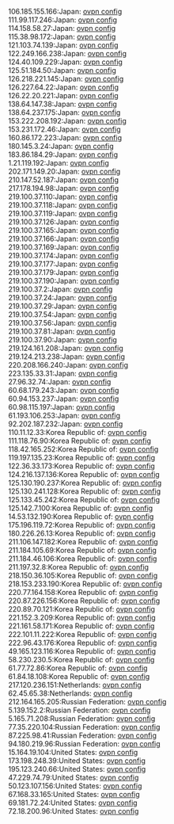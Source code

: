 106.185.155.166:Japan: [ovpn config](vpn/106_185_155_166.ovpn)  
111.99.117.246:Japan: [ovpn config](vpn/111_99_117_246.ovpn)  
114.158.58.27:Japan: [ovpn config](vpn/114_158_58_27.ovpn)  
115.38.98.172:Japan: [ovpn config](vpn/115_38_98_172.ovpn)  
121.103.74.139:Japan: [ovpn config](vpn/121_103_74_139.ovpn)  
122.249.166.238:Japan: [ovpn config](vpn/122_249_166_238.ovpn)  
124.40.109.229:Japan: [ovpn config](vpn/124_40_109_229.ovpn)  
125.51.184.50:Japan: [ovpn config](vpn/125_51_184_50.ovpn)  
126.218.221.145:Japan: [ovpn config](vpn/126_218_221_145.ovpn)  
126.227.64.22:Japan: [ovpn config](vpn/126_227_64_22.ovpn)  
126.22.20.221:Japan: [ovpn config](vpn/126_22_20_221.ovpn)  
138.64.147.38:Japan: [ovpn config](vpn/138_64_147_38.ovpn)  
138.64.237.175:Japan: [ovpn config](vpn/138_64_237_175.ovpn)  
153.222.208.192:Japan: [ovpn config](vpn/153_222_208_192.ovpn)  
153.231.172.46:Japan: [ovpn config](vpn/153_231_172_46.ovpn)  
160.86.172.223:Japan: [ovpn config](vpn/160_86_172_223.ovpn)  
180.145.3.24:Japan: [ovpn config](vpn/180_145_3_24.ovpn)  
183.86.184.29:Japan: [ovpn config](vpn/183_86_184_29.ovpn)  
1.21.119.192:Japan: [ovpn config](vpn/1_21_119_192.ovpn)  
202.171.149.20:Japan: [ovpn config](vpn/202_171_149_20.ovpn)  
210.147.52.187:Japan: [ovpn config](vpn/210_147_52_187.ovpn)  
217.178.194.98:Japan: [ovpn config](vpn/217_178_194_98.ovpn)  
219.100.37.110:Japan: [ovpn config](vpn/219_100_37_110.ovpn)  
219.100.37.118:Japan: [ovpn config](vpn/219_100_37_118.ovpn)  
219.100.37.119:Japan: [ovpn config](vpn/219_100_37_119.ovpn)  
219.100.37.126:Japan: [ovpn config](vpn/219_100_37_126.ovpn)  
219.100.37.165:Japan: [ovpn config](vpn/219_100_37_165.ovpn)  
219.100.37.166:Japan: [ovpn config](vpn/219_100_37_166.ovpn)  
219.100.37.169:Japan: [ovpn config](vpn/219_100_37_169.ovpn)  
219.100.37.174:Japan: [ovpn config](vpn/219_100_37_174.ovpn)  
219.100.37.177:Japan: [ovpn config](vpn/219_100_37_177.ovpn)  
219.100.37.179:Japan: [ovpn config](vpn/219_100_37_179.ovpn)  
219.100.37.190:Japan: [ovpn config](vpn/219_100_37_190.ovpn)  
219.100.37.2:Japan: [ovpn config](vpn/219_100_37_2.ovpn)  
219.100.37.24:Japan: [ovpn config](vpn/219_100_37_24.ovpn)  
219.100.37.29:Japan: [ovpn config](vpn/219_100_37_29.ovpn)  
219.100.37.54:Japan: [ovpn config](vpn/219_100_37_54.ovpn)  
219.100.37.56:Japan: [ovpn config](vpn/219_100_37_56.ovpn)  
219.100.37.81:Japan: [ovpn config](vpn/219_100_37_81.ovpn)  
219.100.37.90:Japan: [ovpn config](vpn/219_100_37_90.ovpn)  
219.124.161.208:Japan: [ovpn config](vpn/219_124_161_208.ovpn)  
219.124.213.238:Japan: [ovpn config](vpn/219_124_213_238.ovpn)  
220.208.166.240:Japan: [ovpn config](vpn/220_208_166_240.ovpn)  
223.135.33.31:Japan: [ovpn config](vpn/223_135_33_31.ovpn)  
27.96.32.74:Japan: [ovpn config](vpn/27_96_32_74.ovpn)  
60.68.179.243:Japan: [ovpn config](vpn/60_68_179_243.ovpn)  
60.94.153.237:Japan: [ovpn config](vpn/60_94_153_237.ovpn)  
60.98.115.197:Japan: [ovpn config](vpn/60_98_115_197.ovpn)  
61.193.106.253:Japan: [ovpn config](vpn/61_193_106_253.ovpn)  
92.202.187.232:Japan: [ovpn config](vpn/92_202_187_232.ovpn)  
110.11.12.33:Korea Republic of: [ovpn config](vpn/110_11_12_33.ovpn)  
111.118.76.90:Korea Republic of: [ovpn config](vpn/111_118_76_90.ovpn)  
118.42.165.252:Korea Republic of: [ovpn config](vpn/118_42_165_252.ovpn)  
119.197.135.23:Korea Republic of: [ovpn config](vpn/119_197_135_23.ovpn)  
122.36.33.173:Korea Republic of: [ovpn config](vpn/122_36_33_173.ovpn)  
124.216.137.136:Korea Republic of: [ovpn config](vpn/124_216_137_136.ovpn)  
125.130.190.237:Korea Republic of: [ovpn config](vpn/125_130_190_237.ovpn)  
125.130.241.128:Korea Republic of: [ovpn config](vpn/125_130_241_128.ovpn)  
125.133.45.242:Korea Republic of: [ovpn config](vpn/125_133_45_242.ovpn)  
125.142.7.100:Korea Republic of: [ovpn config](vpn/125_142_7_100.ovpn)  
14.53.132.190:Korea Republic of: [ovpn config](vpn/14_53_132_190.ovpn)  
175.196.119.72:Korea Republic of: [ovpn config](vpn/175_196_119_72.ovpn)  
180.226.26.13:Korea Republic of: [ovpn config](vpn/180_226_26_13.ovpn)  
211.106.147.182:Korea Republic of: [ovpn config](vpn/211_106_147_182.ovpn)  
211.184.105.69:Korea Republic of: [ovpn config](vpn/211_184_105_69.ovpn)  
211.184.46.106:Korea Republic of: [ovpn config](vpn/211_184_46_106.ovpn)  
211.197.32.8:Korea Republic of: [ovpn config](vpn/211_197_32_8.ovpn)  
218.150.36.105:Korea Republic of: [ovpn config](vpn/218_150_36_105.ovpn)  
218.153.233.190:Korea Republic of: [ovpn config](vpn/218_153_233_190.ovpn)  
220.77.164.158:Korea Republic of: [ovpn config](vpn/220_77_164_158.ovpn)  
220.87.226.156:Korea Republic of: [ovpn config](vpn/220_87_226_156.ovpn)  
220.89.70.121:Korea Republic of: [ovpn config](vpn/220_89_70_121.ovpn)  
221.152.3.209:Korea Republic of: [ovpn config](vpn/221_152_3_209.ovpn)  
221.161.58.171:Korea Republic of: [ovpn config](vpn/221_161_58_171.ovpn)  
222.101.11.222:Korea Republic of: [ovpn config](vpn/222_101_11_222.ovpn)  
222.96.43.176:Korea Republic of: [ovpn config](vpn/222_96_43_176.ovpn)  
49.165.123.116:Korea Republic of: [ovpn config](vpn/49_165_123_116.ovpn)  
58.230.230.5:Korea Republic of: [ovpn config](vpn/58_230_230_5.ovpn)  
61.77.72.86:Korea Republic of: [ovpn config](vpn/61_77_72_86.ovpn)  
61.84.18.108:Korea Republic of: [ovpn config](vpn/61_84_18_108.ovpn)  
217.120.236.151:Netherlands: [ovpn config](vpn/217_120_236_151.ovpn)  
62.45.65.38:Netherlands: [ovpn config](vpn/62_45_65_38.ovpn)  
212.164.165.205:Russian Federation: [ovpn config](vpn/212_164_165_205.ovpn)  
5.139.152.2:Russian Federation: [ovpn config](vpn/5_139_152_2.ovpn)  
5.165.71.208:Russian Federation: [ovpn config](vpn/5_165_71_208.ovpn)  
77.35.220.104:Russian Federation: [ovpn config](vpn/77_35_220_104.ovpn)  
87.225.98.41:Russian Federation: [ovpn config](vpn/87_225_98_41.ovpn)  
94.180.219.96:Russian Federation: [ovpn config](vpn/94_180_219_96.ovpn)  
15.164.19.104:United States: [ovpn config](vpn/15_164_19_104.ovpn)  
173.198.248.39:United States: [ovpn config](vpn/173_198_248_39.ovpn)  
195.123.240.66:United States: [ovpn config](vpn/195_123_240_66.ovpn)  
47.229.74.79:United States: [ovpn config](vpn/47_229_74_79.ovpn)  
50.123.107.156:United States: [ovpn config](vpn/50_123_107_156.ovpn)  
67.168.33.165:United States: [ovpn config](vpn/67_168_33_165.ovpn)  
69.181.72.24:United States: [ovpn config](vpn/69_181_72_24.ovpn)  
72.18.200.96:United States: [ovpn config](vpn/72_18_200_96.ovpn)  
